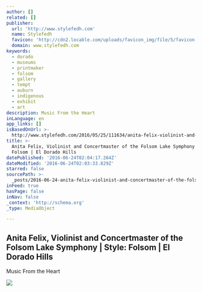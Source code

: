```yaml
---
author: []
related: []
publisher:
  url: 'http://www.stylefedh.com'
  name: Stylefedh
  favicon: 'http://cdn2.locable.com/uploads/favicon_img/file/5/favicon.ico'
  domain: www.stylefedh.com
keywords:
  - dorado
  - museums
  - printmaker
  - folsom
  - gallery
  - tempt
  - auburn
  - indigenous
  - exhibit
  - art
description: Music From the Heart
inLanguage: en
app_links: []
isBasedOnUrl: >-
  http://www.stylefedh.com/2016/05/25/111634/anita-felix-violinist-and-concertmaster-of-the-folsom-lake-symphony
title: >-
  Anita Felix, Violinist and Concertmaster of the Folsom Lake Symphony | Style:
  Folsom | El Dorado Hills
datePublished: '2016-06-24T02:04:17.264Z'
dateModified: '2016-06-24T02:03:33.829Z'
starred: false
sourcePath: >-
  _posts/2016-06-24-anita-felix-violinist-and-concertmaster-of-the-folsom-lake.md
inFeed: true
hasPage: false
inNav: false
_context: 'http://schema.org'
_type: MediaObject

---
```

<article style=""><h1>Anita Felix, Violinist and Concertmaster of the Folsom Lake Symphony | Style: Folsom | El Dorado Hills</h1><p>Music From the Heart</p><img src="http://locable-assets-production.s3.amazonaws.com/uploads/resource/file/260321/gallery__DSC8334_fedhs_thearts_cmy.jpg?1466733811" /></article>
